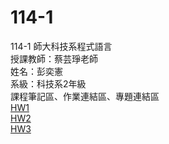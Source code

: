 # 114-1
114-1 師大科技系程式語言  
授課教師：蔡芸琤老師  
姓名：彭奕憲  
系級：科技系2年級  
課程筆記區、作業連結區、專題連結區  
[HW1](https://github.com/41371113h-xian/114-1/blob/main/HW_1.ipynb)  
[HW2](HW_2.ipynb)  
[HW3](https://github.com/41371113h-xian/114-1/blob/main/hw_3.ipynb)  
